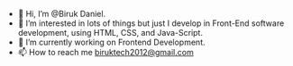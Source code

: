 - 👋 Hi, I’m @Biruk Daniel.
- 👀  I’m interested in lots of things but just I develop in Front-End software development, using HTML, CSS, and Java-Script.
- 🌱 I’m currently working on Frontend Development.
- 📫 How to reach me biruktech2012@gmail.com

<!---
biruk99/biruk99 is a ✨ special ✨ repository because its `README.md` (this file) appears on your GitHub profile.
You can click the Preview link to take a look at your changes.
--->
